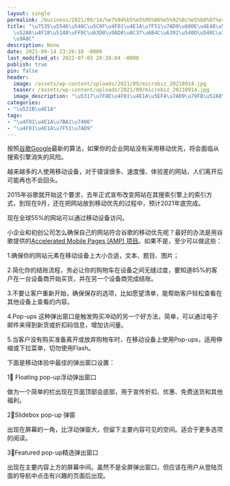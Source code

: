 ```yaml
---
layout: single
permalink: /business/2021/09/14/%e7%94%b5%e5%95%86%e5%92%8c%e5%b0%8f%e4%bc%81%e4%b8%9a%e7%bd%91%e7%ab%99%e6%80%8e%e4%b9%88%e5%ae%9e%e7%8e%b0%e7%a7%bb%e5%8a%a8%e4%bc%98%e5%85%88%ef%bc%8c%e6%8f%90%e9%ab%98%e8%b0%b7%e6%ad%8c%e6%8e%92/
title: "\u7535\u5546\u548C\u5C0F\u4F01\u4E1A\u7F51\u7AD9\u600E\u4E48\u5B9E\u73B0\u79FB\
  \u52A8\u4F18\u5148\uFF0C\u63D0\u9AD8\u8C37\u6B4C\u6392\u540D\u548C\u7528\u6237\u4F53\
  \u9A8C"
description: None
date: 2021-09-14 23:26:18 -0000
last_modified_at: 2022-07-03 20:20:04 -0000
publish: true
pin: false
header:
  image: /assets/wp-content/uploads/2021/09/microbiz_20210914.jpg
  teaser: /assets/wp-content/uploads/2021/09/microbiz_20210914.jpg
  image_description: "\u5317\u7F8E\u4F01\u4E1A\u5EFA\u7AD9\u79FB\u52A8\u4F18\u5148\u7B56\u7565"
categories:
- "\u521B\u4E1A"
tags:
- "\u4F01\u4E1A\u7BA1\u7406"
- "\u4F01\u4E1A\u7F51\u7AD9"
---
```

按照[谷歌Google](https://www.google.com)最新的算法，如果你的企业网站没有采用移动优先，将会面临从搜索引擎消失的风险。

越来越多的人使用移动设备，对于错误很多、速度慢、体验差的网站，人们离开后可能再也不会回头。

2015年谷歌就开始这个要求，去年正式宣布改变网站在其搜索引擎上的索引方式，到现在9月，还在把网站放到移动优先的过程中，预计2021年底完成。

现在全球55%的网站可以通过移动设备访问。

小企业和初创公司怎么确保自己的网站符合谷歌的移动优先呢？最好的办法是用谷歌提供的[Accelerated Mobile Pages (AMP) 项目](https://amp.dev)。如果不是，至少可以做这些：

1.确保你的网站元素在移动设备上大小合适，文本、题目、图片；

2.简化你的结账流程，务必让你的购物车在设备之间无缝过度，要知道85%的客户在一台设备商开始买货，并在另一个设备商完成结账。

3.不要让客户重新开始，确保保存的选项，比如愿望清单，能帮助客户轻松查看在其他设备上查看的内容。

4.Pop-ups 这种弹出窗口是触发购买冲动的另一个好方法，简单，可以通过电子邮件来得到新货或折扣码信息，增加访问量。

5.当客户没有购买准备离开或放弃购物车时，在移动设备上使用Pop-ups，适用伸缩或下拉菜单，切勿使用Flash。

下面是移动体验中最佳的弹出窗口设置：

1⃣️ Floating pop-up浮动弹出窗口

做为一个简单的栏出现在页面顶部会底部，用于宣传折扣、优惠、免费送货和其他福利。

2⃣️Slidebox pop-up 弹窗

出现在屏幕的一角，比浮动弹窗大，但留下主要内容可见的空间。适合于更多选项的阅读。

3⃣️Featured pop-up精选弹出窗口

出现在主要内容上方的屏幕中间。虽然不是全屏弹出窗口，但应该在用户从登陆页面的导航中点击有兴趣的页面后出现。
